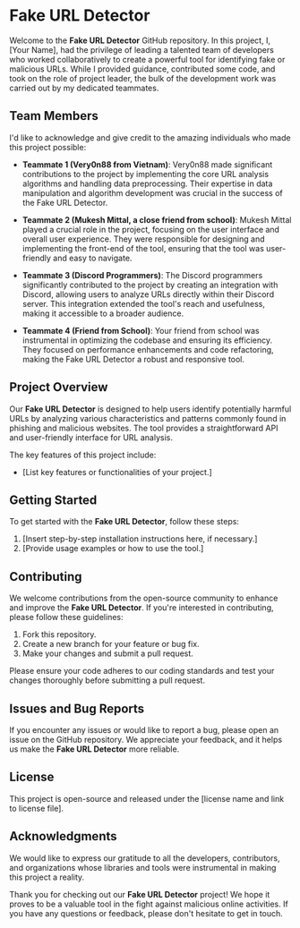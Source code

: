 # Fake URL Detector

Welcome to the **Fake URL Detector** GitHub repository. In this project, I, [Your Name], had the privilege of leading a talented team of developers who worked collaboratively to create a powerful tool for identifying fake or malicious URLs. While I provided guidance, contributed some code, and took on the role of project leader, the bulk of the development work was carried out by my dedicated teammates.

## Team Members

I'd like to acknowledge and give credit to the amazing individuals who made this project possible:

- **Teammate 1 (Very0n88 from Vietnam)**: Very0n88 made significant contributions to the project by implementing the core URL analysis algorithms and handling data preprocessing. Their expertise in data manipulation and algorithm development was crucial in the success of the Fake URL Detector.

- **Teammate 2 (Mukesh Mittal, a close friend from school)**: Mukesh Mittal played a crucial role in the project, focusing on the user interface and overall user experience. They were responsible for designing and implementing the front-end of the tool, ensuring that the tool was user-friendly and easy to navigate.

- **Teammate 3 (Discord Programmers)**: The Discord programmers significantly contributed to the project by creating an integration with Discord, allowing users to analyze URLs directly within their Discord server. This integration extended the tool's reach and usefulness, making it accessible to a broader audience.

- **Teammate 4 (Friend from School)**: Your friend from school was instrumental in optimizing the codebase and ensuring its efficiency. They focused on performance enhancements and code refactoring, making the Fake URL Detector a robust and responsive tool.

## Project Overview

Our **Fake URL Detector** is designed to help users identify potentially harmful URLs by analyzing various characteristics and patterns commonly found in phishing and malicious websites. The tool provides a straightforward API and user-friendly interface for URL analysis.

The key features of this project include:
- [List key features or functionalities of your project.]

## Getting Started

To get started with the **Fake URL Detector**, follow these steps:

1. [Insert step-by-step installation instructions here, if necessary.]
2. [Provide usage examples or how to use the tool.]

## Contributing

We welcome contributions from the open-source community to enhance and improve the **Fake URL Detector**. If you're interested in contributing, please follow these guidelines:

1. Fork this repository.
2. Create a new branch for your feature or bug fix.
3. Make your changes and submit a pull request.

Please ensure your code adheres to our coding standards and test your changes thoroughly before submitting a pull request.

## Issues and Bug Reports

If you encounter any issues or would like to report a bug, please open an issue on the GitHub repository. We appreciate your feedback, and it helps us make the **Fake URL Detector** more reliable.

## License

This project is open-source and released under the [license name and link to license file].

## Acknowledgments

We would like to express our gratitude to all the developers, contributors, and organizations whose libraries and tools were instrumental in making this project a reality.

Thank you for checking out our **Fake URL Detector** project! We hope it proves to be a valuable tool in the fight against malicious online activities. If you have any questions or feedback, please don't hesitate to get in touch.
